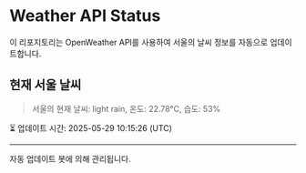 
# Weather API Status

이 리포지토리는 OpenWeather API를 사용하여 서울의 날씨 정보를 자동으로 업데이트합니다.

## 현재 서울 날씨
> 서울의 현재 날씨: light rain, 온도: 22.78°C, 습도: 53%

⏳ 업데이트 시간: 2025-05-29 10:15:26 (UTC)

---
자동 업데이트 봇에 의해 관리됩니다.
